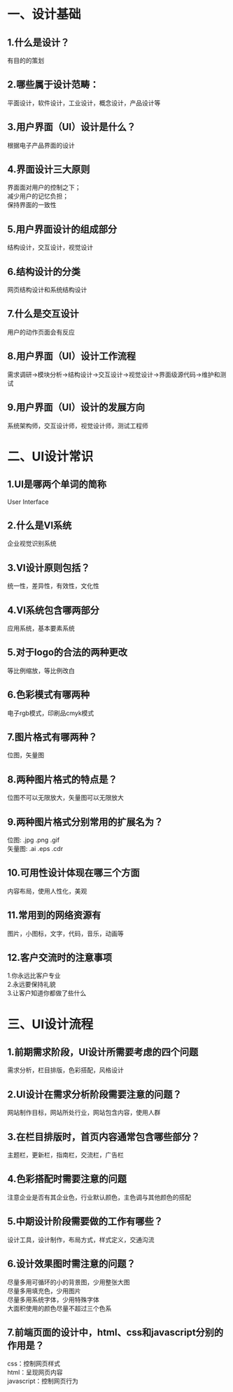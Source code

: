 # 一、设计基础

## 1.什么是设计？
  有目的的策划
## 2.哪些属于设计范畴：
  平面设计，软件设计，工业设计，概念设计，产品设计等
## 3.用户界面（UI）设计是什么？
  根据电子产品界面的设计
## 4.界面设计三大原则
  界面面对用户的控制之下；  
  减少用户的记忆负担；  
  保持界面的一致性
## 5.用户界面设计的组成部分
  结构设计，交互设计，视觉设计
## 6.结构设计的分类
  网页结构设计和系统结构设计
## 7.什么是交互设计
  用户的动作页面会有反应
## 8.用户界面（UI）设计工作流程
  需求调研->模块分析->结构设计->交互设计->视觉设计->界面级源代码->维护和测试
## 9.用户界面（UI）设计的发展方向
  系统架构师，交互设计师，视觉设计师，测试工程师

# 二、UI设计常识

## 1.UI是哪两个单词的简称
  User Interface
## 2.什么是VI系统
  企业视觉识别系统
## 3.VI设计原则包括？
  统一性，差异性，有效性，文化性
## 4.VI系统包含哪两部分
  应用系统，基本要素系统
## 5.对于logo的合法的两种更改
  等比例缩放，等比例改白
## 6.色彩模式有哪两种
  电子rgb模式，印刷品cmyk模式
## 7.图片格式有哪两种？
  位图，矢量图
## 8.两种图片格式的特点是？
  位图不可以无限放大，矢量图可以无限放大
## 9.两种图片格式分别常用的扩展名为？
  位图: .jpg  .png  .gif  
  矢量图:  .ai  .eps  .cdr
## 10.可用性设计体现在哪三个方面
  内容布局，使用人性化，美观
## 11.常用到的网络资源有
  图片，小图标，文字，代码，音乐，动画等
## 12.客户交流时的注意事项
  1.你永远比客户专业  
  2.永远要保持礼貌  
  3.让客户知道你都做了些什么

# 三、UI设计流程

## 1.前期需求阶段，UI设计所需要考虑的四个问题
  需求分析，栏目排版，色彩搭配，风格设计
## 2.UI设计在需求分析阶段需要注意的问题？
  网站制作目标，网站所处行业，网站包含内容，使用人群
## 3.在栏目排版时，首页内容通常包含哪些部分？
  主题栏，更新栏，指南栏，交流栏，广告栏
## 4.色彩搭配时需要注意的问题
  注意企业是否有其企业色，行业默认颜色，主色调与其他颜色的搭配
## 5.中期设计阶段需要做的工作有哪些？
  设计工具，设计制作，布局方式，样式定义，交通沟流
## 6.设计效果图时需注意的问题？
  尽量多用可循环的小的背景图，少用整张大图  
  尽量多用填充色，少用图片  
  尽量多用系统字体，少用特殊字体  
  大面积使用的颜色尽量不超过三个色系
## 7.前端页面的设计中，html、css和javascript分别的作用是？
  css：控制网页样式  
  html：呈现网页内容  
  javascript：控制网页行为
